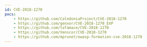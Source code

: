 ```yaml
---
id: CVE-2018-1270
pocs:
    - https://github.com/CaledoniaProject/CVE-2018-1270
    - https://github.com/genxor/CVE-2018-1270_EXP
    - https://github.com/tafamace/CVE-2018-1270
    - https://github.com/Venscor/CVE-2018-1270
    - https://github.com/mprunet/owasp-formation-cve-2018-1270
---
```

